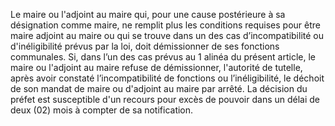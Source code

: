 Le maire ou l'adjoint au maire qui, pour une cause postérieure à sa désignation comme maire, ne remplit plus les conditions requises pour être maire adjoint au maire ou qui se trouve dans un des cas d’incompatibilité ou d'inéligibilité prévus par la loi, doit démissionner de ses fonctions communales.
Si, dans l’un des cas prévus au 1 alinéa du présent article, le maire ou l'adjoint au maire refuse de démissionner, l'autorité de tutelle, après avoir constaté l’incompatibilité de fonctions ou l’inéligibilité, le déchoit de son mandat de maire ou d'adjoint au maire par arrêté.
La décision du préfet est susceptible d'un recours pour excès de pouvoir dans un délai de deux (02) mois à compter de sa notification.